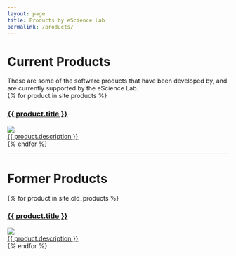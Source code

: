 ```yaml
---
layout: page
title: Products by eScience Lab
permalink: /products/
---
```


<!--
This is a dynamically generated list of products.
Product pages and metadata live in the `_products/` folder
-->

<h1>Current Products</h1>
These are some of the software products that have been developed by, and are currently supported by the eScience Lab.

<div>
{% for product in site.products %}
    <a href="{{ product.url }}" class="product-screenshot">
        <h3>{{ product.title }}</h3>
        <img src="{{ product.screenshot }}"/>
        <div class="product-description">
            {{ product.description }}
        </div>
    </a>
{% endfor %}
</div>

<hr/>

<h1>Former Products</h1>
<div>
{% for product in site.old_products %}
    <a href="{{ product.url }}" class="product-screenshot old">
        <h3>{{ product.title }}</h3>
        <img src="{{ product.screenshot }}"/>
        <div class="product-description">
            {{ product.description }}
        </div>
    </a>
{% endfor %}
</div>

